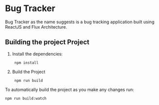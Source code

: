 # Bug Tracker

Bug Tracker as the name suggests is a bug tracking application built using ReactJS and Flux Architecture.

## Building the project Project

1. Install the dependencies:

		npm install
	
2. Build the Project
	
		npm run build
	

	


To automatically build the project as you make any changes run:

	npm run build:watch 